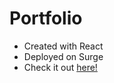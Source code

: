 # Portfolio

- Created with React
- Deployed on Surge
- Check it out [here!](https://timothymei.surge.sh/)